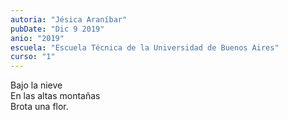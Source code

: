 ```yaml
---
autoria: "Jésica Araníbar"
pubDate: "Dic 9 2019"
anio: "2019"
escuela: "Escuela Técnica de la Universidad de Buenos Aires"
curso: "1"
---
```

Bajo la nieve\
En las altas montañas\
Brota una flor.